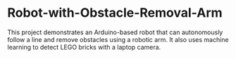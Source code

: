 # Robot-with-Obstacle-Removal-Arm
This project demonstrates an Arduino-based robot that can autonomously follow a line and remove obstacles using a robotic arm. It also uses machine learning to detect LEGO bricks with a laptop camera.
